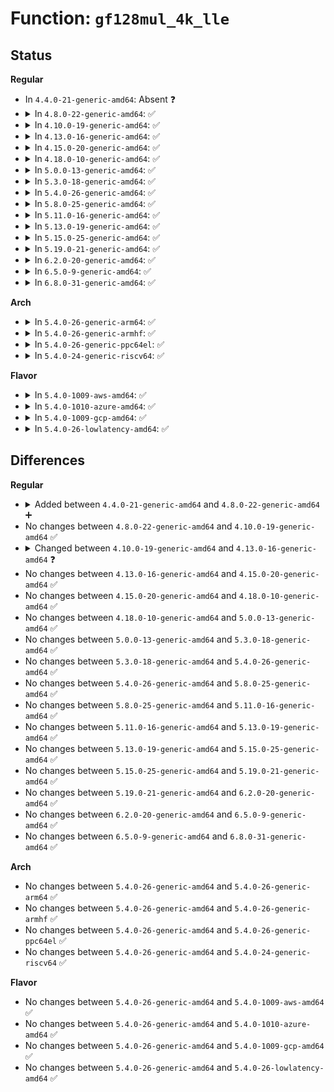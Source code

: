 # Function: <code>gf128mul_4k_lle</code>

## Status
<b>Regular</b>
<ul>
<li>
In <code>4.4.0-21-generic-amd64</code>: Absent ❓
</li>
<li>
<details>
<summary>In <code>4.8.0-22-generic-amd64</code>: ✅</summary>

```c
void gf128mul_4k_lle(be128 * a, struct gf128mul_4k * t)
```

```json
{
  "name": "gf128mul_4k_lle",
  "collision_type": "Unique Global",
  "inline_type": "No",
  "funcs": [
    {
      "addr": 18446744071582934080,
      "name": "gf128mul_4k_lle",
      "external": true,
      "loc": "crypto/gf128mul.c:446",
      "file": "crypto/gf128mul.c",
      "inline": "seen, unknown",
      "caller_inline": [],
      "caller_func": []
    }
  ],
  "symbols": [
    {
      "addr": 18446744071582934080,
      "name": "gf128mul_4k_lle",
      "section": ".text",
      "bind": "STB_GLOBAL",
      "size": 133
    }
  ]
}
```
</details>
</li>
<li>
<details>
<summary>In <code>4.10.0-19-generic-amd64</code>: ✅</summary>

```c
void gf128mul_4k_lle(be128 * a, struct gf128mul_4k * t)
```

```json
{
  "name": "gf128mul_4k_lle",
  "collision_type": "Unique Global",
  "inline_type": "No",
  "funcs": [
    {
      "addr": 18446744071583036432,
      "name": "gf128mul_4k_lle",
      "external": true,
      "loc": "crypto/gf128mul.c:391",
      "file": "crypto/gf128mul.c",
      "inline": "seen, unknown",
      "caller_inline": [],
      "caller_func": []
    }
  ],
  "symbols": [
    {
      "addr": 18446744071583036432,
      "name": "gf128mul_4k_lle",
      "section": ".text",
      "bind": "STB_GLOBAL",
      "size": 133
    }
  ]
}
```
</details>
</li>
<li>
<details>
<summary>In <code>4.13.0-16-generic-amd64</code>: ✅</summary>

```c
void gf128mul_4k_lle(be128 * a, const struct gf128mul_4k * t)
```

```json
{
  "name": "gf128mul_4k_lle",
  "collision_type": "Unique Global",
  "inline_type": "No",
  "funcs": [
    {
      "addr": 18446744071583089824,
      "name": "gf128mul_4k_lle",
      "external": true,
      "loc": "crypto/gf128mul.c:374",
      "file": "crypto/gf128mul.c",
      "inline": "seen, unknown",
      "caller_inline": [],
      "caller_func": []
    }
  ],
  "symbols": [
    {
      "addr": 18446744071583089824,
      "name": "gf128mul_4k_lle",
      "section": ".text",
      "bind": "STB_GLOBAL",
      "size": 133
    }
  ]
}
```
</details>
</li>
<li>
<details>
<summary>In <code>4.15.0-20-generic-amd64</code>: ✅</summary>

```c
void gf128mul_4k_lle(be128 * a, const struct gf128mul_4k * t)
```

```json
{
  "name": "gf128mul_4k_lle",
  "collision_type": "Unique Global",
  "inline_type": "No",
  "funcs": [
    {
      "addr": 18446744071583256320,
      "name": "gf128mul_4k_lle",
      "external": true,
      "loc": "crypto/gf128mul.c:387",
      "file": "crypto/gf128mul.c",
      "inline": "seen, unknown",
      "caller_inline": [],
      "caller_func": [
        "crypto/ghash-generic.c:ghash_final",
        "crypto/ghash-generic.c:ghash_update",
        "crypto/ghash-generic.c:ghash_update"
      ]
    }
  ],
  "symbols": [
    {
      "addr": 18446744071583256320,
      "name": "gf128mul_4k_lle",
      "section": ".text",
      "bind": "STB_GLOBAL",
      "size": 133
    }
  ]
}
```
</details>
</li>
<li>
<details>
<summary>In <code>4.18.0-10-generic-amd64</code>: ✅</summary>

```c
void gf128mul_4k_lle(be128 * a, const struct gf128mul_4k * t)
```

```json
{
  "name": "gf128mul_4k_lle",
  "collision_type": "Unique Global",
  "inline_type": "No",
  "funcs": [
    {
      "addr": 18446744071583464096,
      "name": "gf128mul_4k_lle",
      "external": true,
      "loc": "crypto/gf128mul.c:385",
      "file": "crypto/gf128mul.c",
      "inline": "seen, unknown",
      "caller_inline": [],
      "caller_func": [
        "crypto/ghash-generic.c:ghash_final",
        "crypto/ghash-generic.c:ghash_update",
        "crypto/ghash-generic.c:ghash_update"
      ]
    }
  ],
  "symbols": [
    {
      "addr": 18446744071583464096,
      "name": "gf128mul_4k_lle",
      "section": ".text",
      "bind": "STB_GLOBAL",
      "size": 134
    }
  ]
}
```
</details>
</li>
<li>
<details>
<summary>In <code>5.0.0-13-generic-amd64</code>: ✅</summary>

```c
void gf128mul_4k_lle(be128 * a, const struct gf128mul_4k * t)
```

```json
{
  "name": "gf128mul_4k_lle",
  "collision_type": "Unique Global",
  "inline_type": "No",
  "funcs": [
    {
      "addr": 18446744071583586064,
      "name": "gf128mul_4k_lle",
      "external": true,
      "loc": "crypto/gf128mul.c:385",
      "file": "crypto/gf128mul.c",
      "inline": "seen, unknown",
      "caller_inline": [],
      "caller_func": [
        "crypto/ghash-generic.c:ghash_final",
        "crypto/ghash-generic.c:ghash_update",
        "crypto/ghash-generic.c:ghash_update"
      ]
    }
  ],
  "symbols": [
    {
      "addr": 18446744071583586064,
      "name": "gf128mul_4k_lle",
      "section": ".text",
      "bind": "STB_GLOBAL",
      "size": 134
    }
  ]
}
```
</details>
</li>
<li>
<details>
<summary>In <code>5.3.0-18-generic-amd64</code>: ✅</summary>

```c
void gf128mul_4k_lle(be128 * a, const struct gf128mul_4k * t)
```

```json
{
  "name": "gf128mul_4k_lle",
  "collision_type": "Unique Global",
  "inline_type": "No",
  "funcs": [
    {
      "addr": 18446744071583775008,
      "name": "gf128mul_4k_lle",
      "external": true,
      "loc": "crypto/gf128mul.c:385",
      "file": "crypto/gf128mul.c",
      "inline": "seen, unknown",
      "caller_inline": [],
      "caller_func": [
        "crypto/ghash-generic.c:ghash_final",
        "crypto/ghash-generic.c:ghash_update",
        "crypto/ghash-generic.c:ghash_update"
      ]
    }
  ],
  "symbols": [
    {
      "addr": 18446744071583775008,
      "name": "gf128mul_4k_lle",
      "section": ".text",
      "bind": "STB_GLOBAL",
      "size": 129
    }
  ]
}
```
</details>
</li>
<li>
<details>
<summary>In <code>5.4.0-26-generic-amd64</code>: ✅</summary>

```c
void gf128mul_4k_lle(be128 * a, const struct gf128mul_4k * t)
```

```json
{
  "name": "gf128mul_4k_lle",
  "collision_type": "Unique Global",
  "inline_type": "No",
  "funcs": [
    {
      "addr": 18446744071583876752,
      "name": "gf128mul_4k_lle",
      "external": true,
      "loc": "crypto/gf128mul.c:385",
      "file": "crypto/gf128mul.c",
      "inline": "seen, unknown",
      "caller_inline": [],
      "caller_func": [
        "crypto/ghash-generic.c:ghash_final",
        "crypto/ghash-generic.c:ghash_update",
        "crypto/ghash-generic.c:ghash_update"
      ]
    }
  ],
  "symbols": [
    {
      "addr": 18446744071583876752,
      "name": "gf128mul_4k_lle",
      "section": ".text",
      "bind": "STB_GLOBAL",
      "size": 129
    }
  ]
}
```
</details>
</li>
<li>
<details>
<summary>In <code>5.8.0-25-generic-amd64</code>: ✅</summary>

```c
void gf128mul_4k_lle(be128 * a, const struct gf128mul_4k * t)
```

```json
{
  "name": "gf128mul_4k_lle",
  "collision_type": "Unique Global",
  "inline_type": "No",
  "funcs": [
    {
      "addr": 18446744071584267712,
      "name": "gf128mul_4k_lle",
      "external": true,
      "loc": "crypto/gf128mul.c:385",
      "file": "crypto/gf128mul.c",
      "inline": "seen, unknown",
      "caller_inline": [],
      "caller_func": [
        "crypto/ghash-generic.c:ghash_final",
        "crypto/ghash-generic.c:ghash_update",
        "crypto/ghash-generic.c:ghash_update"
      ]
    }
  ],
  "symbols": [
    {
      "addr": 18446744071584267712,
      "name": "gf128mul_4k_lle",
      "section": ".text",
      "bind": "STB_GLOBAL",
      "size": 132
    }
  ]
}
```
</details>
</li>
<li>
<details>
<summary>In <code>5.11.0-16-generic-amd64</code>: ✅</summary>

```c
void gf128mul_4k_lle(be128 * a, const struct gf128mul_4k * t)
```

```json
{
  "name": "gf128mul_4k_lle",
  "collision_type": "Unique Global",
  "inline_type": "No",
  "funcs": [
    {
      "addr": 18446744071584386768,
      "name": "gf128mul_4k_lle",
      "external": true,
      "loc": "crypto/gf128mul.c:385",
      "file": "crypto/gf128mul.c",
      "inline": "seen, unknown",
      "caller_inline": [],
      "caller_func": [
        "crypto/ghash-generic.c:ghash_final",
        "crypto/ghash-generic.c:ghash_update",
        "crypto/ghash-generic.c:ghash_update"
      ]
    }
  ],
  "symbols": [
    {
      "addr": 18446744071584386768,
      "name": "gf128mul_4k_lle",
      "section": ".text",
      "bind": "STB_GLOBAL",
      "size": 132
    }
  ]
}
```
</details>
</li>
<li>
<details>
<summary>In <code>5.13.0-19-generic-amd64</code>: ✅</summary>

```c
void gf128mul_4k_lle(be128 * a, const struct gf128mul_4k * t)
```

```json
{
  "name": "gf128mul_4k_lle",
  "collision_type": "Unique Global",
  "inline_type": "No",
  "funcs": [
    {
      "addr": 18446744071584421280,
      "name": "gf128mul_4k_lle",
      "external": true,
      "loc": "crypto/gf128mul.c:385",
      "file": "crypto/gf128mul.c",
      "inline": "seen, unknown",
      "caller_inline": [],
      "caller_func": [
        "crypto/ghash-generic.c:ghash_final",
        "crypto/ghash-generic.c:ghash_update",
        "crypto/ghash-generic.c:ghash_update"
      ]
    }
  ],
  "symbols": [
    {
      "addr": 18446744071584421280,
      "name": "gf128mul_4k_lle",
      "section": ".text",
      "bind": "STB_GLOBAL",
      "size": 129
    }
  ]
}
```
</details>
</li>
<li>
<details>
<summary>In <code>5.15.0-25-generic-amd64</code>: ✅</summary>

```c
void gf128mul_4k_lle(be128 * a, const struct gf128mul_4k * t)
```

```json
{
  "name": "gf128mul_4k_lle",
  "collision_type": "Unique Global",
  "inline_type": "No",
  "funcs": [
    {
      "addr": 18446744071584818656,
      "name": "gf128mul_4k_lle",
      "external": true,
      "loc": "crypto/gf128mul.c:385",
      "file": "crypto/gf128mul.c",
      "inline": "seen, unknown",
      "caller_inline": [],
      "caller_func": [
        "crypto/ghash-generic.c:ghash_final",
        "crypto/ghash-generic.c:ghash_update",
        "crypto/ghash-generic.c:ghash_update"
      ]
    }
  ],
  "symbols": [
    {
      "addr": 18446744071584818656,
      "name": "gf128mul_4k_lle",
      "section": ".text",
      "bind": "STB_GLOBAL",
      "size": 129
    }
  ]
}
```
</details>
</li>
<li>
<details>
<summary>In <code>5.19.0-21-generic-amd64</code>: ✅</summary>

```c
void gf128mul_4k_lle(be128 * a, const struct gf128mul_4k * t)
```

```json
{
  "name": "gf128mul_4k_lle",
  "collision_type": "Unique Global",
  "inline_type": "No",
  "funcs": [
    {
      "addr": 18446744071585510112,
      "name": "gf128mul_4k_lle",
      "external": true,
      "loc": "crypto/gf128mul.c:385",
      "file": "crypto/gf128mul.c",
      "inline": "seen, unknown",
      "caller_inline": [],
      "caller_func": [
        "crypto/ghash-generic.c:ghash_final",
        "crypto/ghash-generic.c:ghash_update",
        "crypto/ghash-generic.c:ghash_update"
      ]
    }
  ],
  "symbols": [
    {
      "addr": 18446744071585510112,
      "name": "gf128mul_4k_lle",
      "section": ".text",
      "bind": "STB_GLOBAL",
      "size": 153
    }
  ]
}
```
</details>
</li>
<li>
<details>
<summary>In <code>6.2.0-20-generic-amd64</code>: ✅</summary>

```c
void gf128mul_4k_lle(be128 * a, const struct gf128mul_4k * t)
```

```json
{
  "name": "gf128mul_4k_lle",
  "collision_type": "Unique Global",
  "inline_type": "No",
  "funcs": [
    {
      "addr": 18446744071587107296,
      "name": "gf128mul_4k_lle",
      "external": true,
      "loc": "lib/crypto/gf128mul.c:405",
      "file": "lib/crypto/gf128mul.c",
      "inline": "seen, unknown",
      "caller_inline": [],
      "caller_func": [
        "crypto/ghash-generic.c:ghash_final",
        "crypto/ghash-generic.c:ghash_update",
        "crypto/ghash-generic.c:ghash_update"
      ]
    }
  ],
  "symbols": [
    {
      "addr": 18446744071587107296,
      "name": "gf128mul_4k_lle",
      "section": ".text",
      "bind": "STB_GLOBAL",
      "size": 153
    }
  ]
}
```
</details>
</li>
<li>
<details>
<summary>In <code>6.5.0-9-generic-amd64</code>: ✅</summary>

```c
void gf128mul_4k_lle(be128 * a, const struct gf128mul_4k * t)
```

```json
{
  "name": "gf128mul_4k_lle",
  "collision_type": "Unique Global",
  "inline_type": "No",
  "funcs": [
    {
      "addr": 18446744071587367232,
      "name": "gf128mul_4k_lle",
      "external": true,
      "loc": "lib/crypto/gf128mul.c:405",
      "file": "lib/crypto/gf128mul.c",
      "inline": "seen, unknown",
      "caller_inline": [],
      "caller_func": [
        "crypto/ghash-generic.c:ghash_final",
        "crypto/ghash-generic.c:ghash_update",
        "crypto/ghash-generic.c:ghash_update"
      ]
    }
  ],
  "symbols": [
    {
      "addr": 18446744071587367232,
      "name": "gf128mul_4k_lle",
      "section": ".text",
      "bind": "STB_GLOBAL",
      "size": 147
    }
  ]
}
```
</details>
</li>
<li>
<details>
<summary>In <code>6.8.0-31-generic-amd64</code>: ✅</summary>

```c
void gf128mul_4k_lle(be128 * a, const struct gf128mul_4k * t)
```

```json
{
  "name": "gf128mul_4k_lle",
  "collision_type": "Unique Global",
  "inline_type": "No",
  "funcs": [
    {
      "addr": 18446744071587653824,
      "name": "gf128mul_4k_lle",
      "external": true,
      "loc": "lib/crypto/gf128mul.c:405",
      "file": "lib/crypto/gf128mul.c",
      "inline": "seen, unknown",
      "caller_inline": [],
      "caller_func": [
        "crypto/ghash-generic.c:ghash_final",
        "crypto/ghash-generic.c:ghash_update",
        "crypto/ghash-generic.c:ghash_update"
      ]
    }
  ],
  "symbols": [
    {
      "addr": 18446744071587653824,
      "name": "gf128mul_4k_lle",
      "section": ".text",
      "bind": "STB_GLOBAL",
      "size": 147
    }
  ]
}
```
</details>
</li>
</ul>
<b>Arch</b>
<ul>
<li>
<details>
<summary>In <code>5.4.0-26-generic-arm64</code>: ✅</summary>

```c
void gf128mul_4k_lle(be128 * a, const struct gf128mul_4k * t)
```

```json
{
  "name": "gf128mul_4k_lle",
  "collision_type": "Unique Global",
  "inline_type": "No",
  "funcs": [
    {
      "addr": 18446603336495697440,
      "name": "gf128mul_4k_lle",
      "external": true,
      "loc": "crypto/gf128mul.c:385",
      "file": "crypto/gf128mul.c",
      "inline": "seen, unknown",
      "caller_inline": [],
      "caller_func": [
        "crypto/ghash-generic.c:ghash_final",
        "crypto/ghash-generic.c:ghash_update",
        "crypto/ghash-generic.c:ghash_update"
      ]
    }
  ],
  "symbols": [
    {
      "addr": 18446603336495697440,
      "name": "gf128mul_4k_lle",
      "section": ".text",
      "bind": "STB_GLOBAL",
      "size": 192
    }
  ]
}
```
</details>
</li>
<li>
<details>
<summary>In <code>5.4.0-26-generic-armhf</code>: ✅</summary>

```c
void gf128mul_4k_lle(be128 * a, const struct gf128mul_4k * t)
```

```json
{
  "name": "gf128mul_4k_lle",
  "collision_type": "Unique Global",
  "inline_type": "No",
  "funcs": [
    {
      "addr": 3229047808,
      "name": "gf128mul_4k_lle",
      "external": true,
      "loc": "crypto/gf128mul.c:385",
      "file": "crypto/gf128mul.c",
      "inline": "seen, unknown",
      "caller_inline": [],
      "caller_func": [
        "crypto/ghash-generic.c:ghash_final",
        "crypto/ghash-generic.c:ghash_update",
        "crypto/ghash-generic.c:ghash_update"
      ]
    }
  ],
  "symbols": [
    {
      "addr": 3229047808,
      "name": "gf128mul_4k_lle",
      "section": ".text",
      "bind": "STB_GLOBAL",
      "size": 212
    }
  ]
}
```
</details>
</li>
<li>
<details>
<summary>In <code>5.4.0-26-generic-ppc64el</code>: ✅</summary>

```c
void gf128mul_4k_lle(be128 * a, const struct gf128mul_4k * t)
```

```json
{
  "name": "gf128mul_4k_lle",
  "collision_type": "Unique Global",
  "inline_type": "No",
  "funcs": [
    {
      "addr": 13835058055289840560,
      "name": "gf128mul_4k_lle",
      "external": true,
      "loc": "crypto/gf128mul.c:385",
      "file": "crypto/gf128mul.c",
      "inline": "seen, unknown",
      "caller_inline": [],
      "caller_func": [
        "crypto/ghash-generic.c:ghash_final",
        "crypto/ghash-generic.c:ghash_update",
        "crypto/ghash-generic.c:ghash_update"
      ]
    }
  ],
  "symbols": [
    {
      "addr": 13835058055289840560,
      "name": "gf128mul_4k_lle",
      "section": ".text",
      "bind": "STB_GLOBAL",
      "size": 288
    }
  ]
}
```
</details>
</li>
<li>
<details>
<summary>In <code>5.4.0-24-generic-riscv64</code>: ✅</summary>

```c
void gf128mul_4k_lle(be128 * a, const struct gf128mul_4k * t)
```

```json
{
  "name": "gf128mul_4k_lle",
  "collision_type": "Unique Global",
  "inline_type": "No",
  "funcs": [
    {
      "addr": 18446743936274847788,
      "name": "gf128mul_4k_lle",
      "external": true,
      "loc": "crypto/gf128mul.c:385",
      "file": "crypto/gf128mul.c",
      "inline": "seen, unknown",
      "caller_inline": [],
      "caller_func": [
        "crypto/ghash-generic.c:ghash_final",
        "crypto/ghash-generic.c:ghash_update",
        "crypto/ghash-generic.c:ghash_update"
      ]
    }
  ],
  "symbols": [
    {
      "addr": 18446743936274847788,
      "name": "gf128mul_4k_lle",
      "section": ".text",
      "bind": "STB_GLOBAL",
      "size": 130
    }
  ]
}
```
</details>
</li>
</ul>
<b>Flavor</b>
<ul>
<li>
<details>
<summary>In <code>5.4.0-1009-aws-amd64</code>: ✅</summary>

```c
void gf128mul_4k_lle(be128 * a, const struct gf128mul_4k * t)
```

```json
{
  "name": "gf128mul_4k_lle",
  "collision_type": "Unique Global",
  "inline_type": "No",
  "funcs": [
    {
      "addr": 18446744071583845488,
      "name": "gf128mul_4k_lle",
      "external": true,
      "loc": "crypto/gf128mul.c:385",
      "file": "crypto/gf128mul.c",
      "inline": "seen, unknown",
      "caller_inline": [],
      "caller_func": [
        "crypto/ghash-generic.c:ghash_final",
        "crypto/ghash-generic.c:ghash_update",
        "crypto/ghash-generic.c:ghash_update"
      ]
    }
  ],
  "symbols": [
    {
      "addr": 18446744071583845488,
      "name": "gf128mul_4k_lle",
      "section": ".text",
      "bind": "STB_GLOBAL",
      "size": 129
    }
  ]
}
```
</details>
</li>
<li>
<details>
<summary>In <code>5.4.0-1010-azure-amd64</code>: ✅</summary>

```c
void gf128mul_4k_lle(be128 * a, const struct gf128mul_4k * t)
```

```json
{
  "name": "gf128mul_4k_lle",
  "collision_type": "Unique Global",
  "inline_type": "No",
  "funcs": [
    {
      "addr": 18446744071583782544,
      "name": "gf128mul_4k_lle",
      "external": true,
      "loc": "crypto/gf128mul.c:385",
      "file": "crypto/gf128mul.c",
      "inline": "seen, unknown",
      "caller_inline": [],
      "caller_func": [
        "crypto/ghash-generic.c:ghash_final",
        "crypto/ghash-generic.c:ghash_update",
        "crypto/ghash-generic.c:ghash_update"
      ]
    }
  ],
  "symbols": [
    {
      "addr": 18446744071583782544,
      "name": "gf128mul_4k_lle",
      "section": ".text",
      "bind": "STB_GLOBAL",
      "size": 129
    }
  ]
}
```
</details>
</li>
<li>
<details>
<summary>In <code>5.4.0-1009-gcp-amd64</code>: ✅</summary>

```c
void gf128mul_4k_lle(be128 * a, const struct gf128mul_4k * t)
```

```json
{
  "name": "gf128mul_4k_lle",
  "collision_type": "Unique Global",
  "inline_type": "No",
  "funcs": [
    {
      "addr": 18446744071583829248,
      "name": "gf128mul_4k_lle",
      "external": true,
      "loc": "crypto/gf128mul.c:385",
      "file": "crypto/gf128mul.c",
      "inline": "seen, unknown",
      "caller_inline": [],
      "caller_func": [
        "crypto/ghash-generic.c:ghash_final",
        "crypto/ghash-generic.c:ghash_update",
        "crypto/ghash-generic.c:ghash_update"
      ]
    }
  ],
  "symbols": [
    {
      "addr": 18446744071583829248,
      "name": "gf128mul_4k_lle",
      "section": ".text",
      "bind": "STB_GLOBAL",
      "size": 129
    }
  ]
}
```
</details>
</li>
<li>
<details>
<summary>In <code>5.4.0-26-lowlatency-amd64</code>: ✅</summary>

```c
void gf128mul_4k_lle(be128 * a, const struct gf128mul_4k * t)
```

```json
{
  "name": "gf128mul_4k_lle",
  "collision_type": "Unique Global",
  "inline_type": "No",
  "funcs": [
    {
      "addr": 18446744071583930320,
      "name": "gf128mul_4k_lle",
      "external": true,
      "loc": "crypto/gf128mul.c:385",
      "file": "crypto/gf128mul.c",
      "inline": "seen, unknown",
      "caller_inline": [],
      "caller_func": [
        "crypto/ghash-generic.c:ghash_final",
        "crypto/ghash-generic.c:ghash_update",
        "crypto/ghash-generic.c:ghash_update"
      ]
    }
  ],
  "symbols": [
    {
      "addr": 18446744071583930320,
      "name": "gf128mul_4k_lle",
      "section": ".text",
      "bind": "STB_GLOBAL",
      "size": 129
    }
  ]
}
```
</details>
</li>
</ul>

## Differences
<b>Regular</b>
<ul>
<li>
<details>
<summary>Added between <code>4.4.0-21-generic-amd64</code> and <code>4.8.0-22-generic-amd64</code> ➕</summary>

```c
void gf128mul_4k_lle(be128 * a, struct gf128mul_4k * t)
```
</details>
</li>
<li>
No changes between <code>4.8.0-22-generic-amd64</code> and <code>4.10.0-19-generic-amd64</code> ✅
</li>
<li>
<details>
<summary>Changed between <code>4.10.0-19-generic-amd64</code> and <code>4.13.0-16-generic-amd64</code> ❓</summary>
<ul>
<li>
<b>Param type changed. </b>
<code>struct gf128mul_4k * t</code> ➡️ <code>const struct gf128mul_4k * t</code>
</li>
</ul>
</details>
</li>
<li>
No changes between <code>4.13.0-16-generic-amd64</code> and <code>4.15.0-20-generic-amd64</code> ✅
</li>
<li>
No changes between <code>4.15.0-20-generic-amd64</code> and <code>4.18.0-10-generic-amd64</code> ✅
</li>
<li>
No changes between <code>4.18.0-10-generic-amd64</code> and <code>5.0.0-13-generic-amd64</code> ✅
</li>
<li>
No changes between <code>5.0.0-13-generic-amd64</code> and <code>5.3.0-18-generic-amd64</code> ✅
</li>
<li>
No changes between <code>5.3.0-18-generic-amd64</code> and <code>5.4.0-26-generic-amd64</code> ✅
</li>
<li>
No changes between <code>5.4.0-26-generic-amd64</code> and <code>5.8.0-25-generic-amd64</code> ✅
</li>
<li>
No changes between <code>5.8.0-25-generic-amd64</code> and <code>5.11.0-16-generic-amd64</code> ✅
</li>
<li>
No changes between <code>5.11.0-16-generic-amd64</code> and <code>5.13.0-19-generic-amd64</code> ✅
</li>
<li>
No changes between <code>5.13.0-19-generic-amd64</code> and <code>5.15.0-25-generic-amd64</code> ✅
</li>
<li>
No changes between <code>5.15.0-25-generic-amd64</code> and <code>5.19.0-21-generic-amd64</code> ✅
</li>
<li>
No changes between <code>5.19.0-21-generic-amd64</code> and <code>6.2.0-20-generic-amd64</code> ✅
</li>
<li>
No changes between <code>6.2.0-20-generic-amd64</code> and <code>6.5.0-9-generic-amd64</code> ✅
</li>
<li>
No changes between <code>6.5.0-9-generic-amd64</code> and <code>6.8.0-31-generic-amd64</code> ✅
</li>
</ul>
<b>Arch</b>
<ul>
<li>
No changes between <code>5.4.0-26-generic-amd64</code> and <code>5.4.0-26-generic-arm64</code> ✅
</li>
<li>
No changes between <code>5.4.0-26-generic-amd64</code> and <code>5.4.0-26-generic-armhf</code> ✅
</li>
<li>
No changes between <code>5.4.0-26-generic-amd64</code> and <code>5.4.0-26-generic-ppc64el</code> ✅
</li>
<li>
No changes between <code>5.4.0-26-generic-amd64</code> and <code>5.4.0-24-generic-riscv64</code> ✅
</li>
</ul>
<b>Flavor</b>
<ul>
<li>
No changes between <code>5.4.0-26-generic-amd64</code> and <code>5.4.0-1009-aws-amd64</code> ✅
</li>
<li>
No changes between <code>5.4.0-26-generic-amd64</code> and <code>5.4.0-1010-azure-amd64</code> ✅
</li>
<li>
No changes between <code>5.4.0-26-generic-amd64</code> and <code>5.4.0-1009-gcp-amd64</code> ✅
</li>
<li>
No changes between <code>5.4.0-26-generic-amd64</code> and <code>5.4.0-26-lowlatency-amd64</code> ✅
</li>
</ul>
